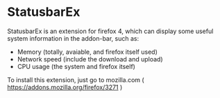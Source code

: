 # StatusbarEx #

StatusbarEx is an extension for firefox 4, which can display some useful system information in the addon-bar, such as:

  * Memory (totally, avaiable, and firefox itself used)
  * Network speed (include the download and upload)
  * CPU usage (the system and firefox itself)

To install this extension, just go to mozilla.com ( https://addons.mozilla.org/firefox/3271 )